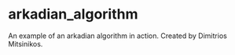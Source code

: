 arkadian_algorithm
==================

An example of an arkadian algorithm in action.
Created by Dimitrios Mitsinikos.
